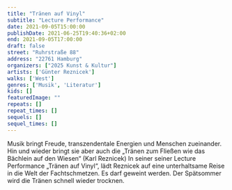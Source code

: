 ```yaml
---
title: "Tränen auf Vinyl"
subtitle: "Lecture Performance"
date: 2021-09-05T15:00:00
publishDate: 2021-06-25T19:40:36+02:00
end: 2021-09-05T17:00:00
draft: false
street: "Ruhrstraße 88"
address: "22761 Hamburg"
organizers: ["2025 Kunst & Kultur"]
artists: ['Günter Reznicek']
walks: ['West']
genres: ['Musik', 'Literatur']
kids: []
featuredImage: ""
repeats: []
repeat_times: []
sequels: []
sequel_times: []
---
```


Musik bringt Freude, transzendentale Energien und Menschen zueinander. Hin und wieder bringt sie aber auch die „Tränen zum Fließen wie das Bächlein auf den Wiesen“ (Karl Reznicek) In seiner seiner Lecture Performance „Tränen auf Vinyl“, lädt Reznicek auf eine unterhaltsame Reise in die Welt der Fachtschmetzen. Es darf geweint werden. Der Spätsommer wird die Tränen schnell wieder trocknen.
